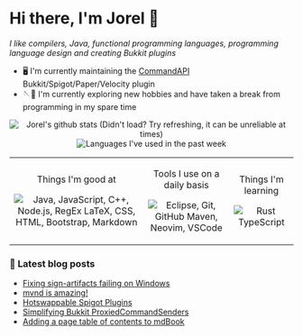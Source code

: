 # Hi there, I'm Jorel 👋

_I like compilers, Java, functional programming languages, programming language design and creating Bukkit plugins_

- 🖥️ I'm currently maintaining the [CommandAPI](https://github.com/JorelAli/CommandAPI) Bukkit/Spigot/Paper/Velocity plugin
- 🪡🤺 I'm currently exploring new hobbies and have taken a break from programming in my spare time

<div align="center">
  
![Jorel's github stats (Didn't load? Try refreshing, it can be unreliable at times)](https://github-readme-stats-k146-jorelali.vercel.app/api?username=JorelAli&show_icons=true&hide_border=true&count_private=true&include_all_commits=true&theme=tokyonight&card_width=400&rank_icon=percentile&custom_title=Jorel%27s%20GitHub%20Stats)
<br>
![Languages I've used in the past week](https://github-readme-stats-k146.vercel.app/api/wakatime?username=JorelAli&langs_count=10&theme=monokai&bg_color=1a1b27&text_color=38bdae&title_color=6a9bed&custom_title=Languages%20I%27ve%20used%20in%20the%20past%20week&layout=compact&hide_border=true)

<table>
  <tr>
    <td>
      <p align="center">Things I'm good at</p>
        <p align="center"><img src="https://skillicons.dev/icons?i=java,js,cpp,nodejs,regex,latex,css,html,bootstrap,md&perline=5" title="Java, JavaScript, C++, Node.js, RegEx
LaTeX, CSS, HTML, Bootstrap, Markdown" /></p>
    </td>
    <td>
      <p align="center">Tools I use on a daily basis</p>
      <p align="center"><img src="https://skillicons.dev/icons?i=eclipse,git,github,maven,neovim,vscode&perline=3" title="Eclipse, Git, GitHub
Maven, Neovim, VSCode" /></p>
    </td>
    <td>
      <p align="center">Things I'm learning</p>
      <p align="center"><img src="https://skillicons.dev/icons?i=rust,ts&perline=1" title="Rust
TypeScript" /></p>
    </td>
  </tr>
</table>

</div>


### 📘 Latest blog posts
<!-- BLOG-POST-LIST:START -->
- [Fixing sign-artifacts failing on Windows](https://blog.jorel.dev/posts/Signing-mvn-artifacts-bug/)
- [mvnd is amazing!](https://blog.jorel.dev/posts/Mvnd-is-amazing/)
- [Hotswappable Spigot Plugins](https://blog.jorel.dev/posts/Hotswappable-Spigot-Plugins/)
- [Simplifying Bukkit ProxiedCommandSenders](https://blog.jorel.dev/posts/Simplifying-Bukkit-CommandSenders/)
- [Adding a page table of contents to mdBook](https://blog.jorel.dev/posts/mdbook-pagetoc/)
<!-- BLOG-POST-LIST:END -->
